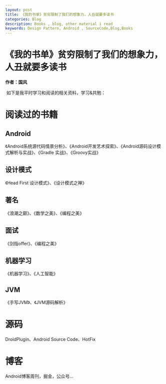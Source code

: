 ```yaml
---
layout: post
title: 《我的书单》贫穷限制了我们的想象力，人丑就要多读书
categories: Blog
description: Books , blog, other material i read
keywords: Design Pattern, Android , SourceCode,Blog,Books
---
```




# 《我的书单》贫穷限制了我们的想象力，人丑就要多读书

 

**作者：国风**

​        如下是我平时学习和阅读的相关资料，学习&共勉：

# 阅读过的书籍

## Android

《Android系统源代码情景分析》、《Android开发艺术探索》、《Android源码设计模式解析与实战》、《Gradle 实战》、《Groovy实战》

## 设计模式

《Head First 设计模式》、《设计模式之禅》

## 著名

《浪潮之巅》、《数学之美》、《编程之美》

## 面试

《剑指offer》、《编程之美》

## 机器学习

《机器学习》、《人工智能》

## JVM

《手写JVM》、《JVM源码解析》
# 源码

DroidPlugin、Android Source Code、HotFix

# 博客
Android博客周刊，掘金，公众号...

